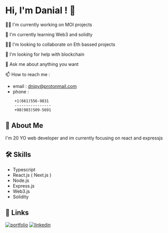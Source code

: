 
# Hi, I'm Danial ! 👋
👩‍💻 I'm currently working on MOI projects

🧠 I'm currently learning Web3 and solidty

👯‍♀️ I'm looking to collaborate on Eth bassed projects

🤔 I'm looking for help with blockchain

💬 Ask me about anything you want

📫 How to reach me :
- email : dnipy@protonmail.com
- phone : 
```
    +1(661)556-9831
    ----------------
    +98(903)509-5691
```
## 🚀 About Me
I'm 20 YO web developer and im currently focusing on react and expressjs 


## 🛠 Skills
- Typescript
- React.js ( Next.js )
- Node.js
- Express.js
- Web3.js
- Solidity



## 🔗 Links
[![portfolio](https://img.shields.io/badge/my_portfolio-000?style=for-the-badge&logo=ko-fi&logoColor=white)](https://dnipy.github.io/me)
[![linkedin](https://img.shields.io/badge/linkedin-0A66C2?style=for-the-badge&logo=linkedin&logoColor=white)](https://linkedin.com/in/dnipy)

